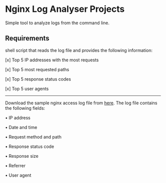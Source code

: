 # Nginx Log Analyser Projects
 Simple tool to analyze logs from the command line.

## Requirements

shell script that reads the log file and provides the following information:

[x] Top 5 IP addresses with the most requests

[x] Top 5 most requested paths

[x] Top 5 response status codes

[x] Top 5 user agents

---
Download the sample nginx access log file from [here](https://gist.githubusercontent.com/kamranahmedse/e66c3b9ea89a1a030d3b739eeeef22d0/raw/77fb3ac837a73c4f0206e78a236d885590b7ae35/nginx-access.log). The log file contains the following fields:

• IP address

• Date and time

• Request method and path

• Response status code

• Response size

• Referrer

• User agent

